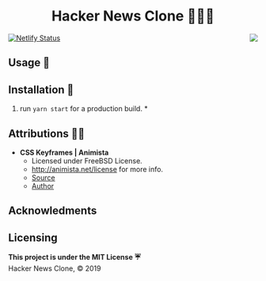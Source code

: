 
<h1 align="center">Hacker News Clone 👩🏿‍💻</h1>
<img align="right" src="https://img.shields.io/badge/Built%20with-React%20%E2%9A%9B-purple?style=flat&logo=appveyor">

[![Netlify Status](https://api.netlify.com/api/v1/badges/76aa6289-1645-4ca3-b03d-a9e5fc951807/deploy-status)](https://app.netlify.com/sites/hackernewscl0ne/deploys)
## Usage  🔬

## Installation 🔨

1. run ```yarn start``` for a production build. 
    * 
## Attributions 🙏🏿

* **CSS Keyframes | Animista**
    * Licensed under FreeBSD License.
    * http://animista.net/license for more info. 
    * [Source](http://animista.net) 
    * [Author](https://twitter.com/@cssanimista)

## Acknowledments

## Licensing 
**This project is under the MIT License ☔**<br>
Hacker News Clone, © 2019
